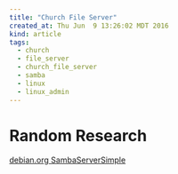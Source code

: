 ```yaml
---
title: "Church File Server"
created_at: Thu Jun  9 13:26:02 MDT 2016
kind: article
tags:
  - church
  - file_server
  - church_file_server
  - samba
  - linux
  - linux_admin
---
```


# Random Research

<a href="https://wiki.debian.org/SambaServerSimple" target="_blank">debian.org SambaServerSimple</a>

<!--
html boilerplate
<a href="" target="_blank"></a>
<img src="" width="400px">
<ul>
  <li></li>
</ul>
<pre>
</pre>
<pre><code>
</code></pre>
-->

